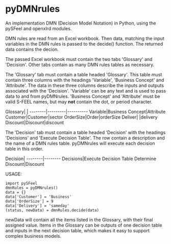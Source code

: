 # pyDMNrules
An implementation DMN (Decision Model Notation) in Python, using the pySFeel and openxlrd modules.

DMN rules are read from an Excel workbook.
Then data, matching the input variables in the DMN rules is passed to the decide() function.
The returned data contains the decion.


The passed Excel workbook must contain the two tabs 'Glossary' and 'Decision'.
Other tabs contain as many DMN rules tables as necessary.

The 'Glossary' tab must contain a table headed 'Glossary'.
This table must contain three columns with the headings 'Variable', 'Business Concept' and 'Attribute'.
The data in these three columns describe the inputs and outputs associated with the 'Decision'.
'Variable' can be any text and is used to pass data to and from pyDMNrules.
'Business Concept' and 'Attribute' must be valid S-FEEL names, but may **not** contain the dot, or period character.

Glossary|         | 
--------|---------|----------
Variable|Business Concept|Attribute
Customer|Customer|sector
OrderSize|Order|orderSize
Deliver| |delivery
Discount|Discount|discount

The 'Decision' tab must contain a table headed 'Decision' with the headings 'Decisions' and 'Execute Decision Table'.
The row contain a description and the name of a DMN rules table. pyDMNrules will execute each decision table in this order.

Decision| 
--------|--------
Decisions|Execute Decision Table
Determine Discount|Discount


USAGE:

    import pySFeel
    dmnRules = pyDMNrules()
    data = {}
    data['Customer'] = 'Business'
    data['OrderSize'] = 9
    data['Delivery'] = 'sameday'
    (status, newData) = dmnRules.decide(data)

newData will contain all the items listed in the Glossary, with their final assigned value. Items in the Glossary can be outputs of one decision table and inputs in the next decision table, which makes it easy to support complex business models.
